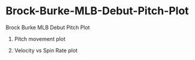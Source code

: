 # Brock-Burke-MLB-Debut-Pitch-Plot
Brock Burke MLB Debut Pitch Plot 


1) Pitch movement plot 

2) Velocity vs Spin Rate plot
